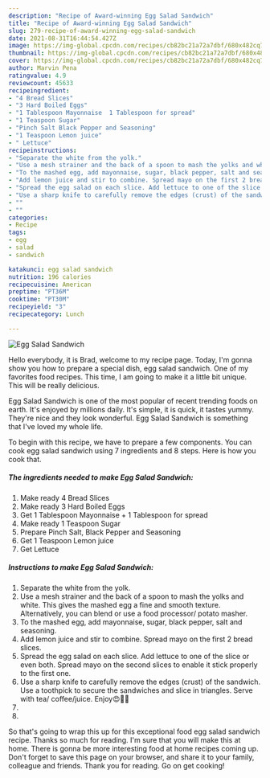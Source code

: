 ```yaml
---
description: "Recipe of Award-winning Egg Salad Sandwich"
title: "Recipe of Award-winning Egg Salad Sandwich"
slug: 279-recipe-of-award-winning-egg-salad-sandwich
date: 2021-08-31T16:44:54.427Z
image: https://img-global.cpcdn.com/recipes/cb82bc21a72a7dbf/680x482cq70/egg-salad-sandwich-recipe-main-photo.jpg
thumbnail: https://img-global.cpcdn.com/recipes/cb82bc21a72a7dbf/680x482cq70/egg-salad-sandwich-recipe-main-photo.jpg
cover: https://img-global.cpcdn.com/recipes/cb82bc21a72a7dbf/680x482cq70/egg-salad-sandwich-recipe-main-photo.jpg
author: Marvin Pena
ratingvalue: 4.9
reviewcount: 45633
recipeingredient:
- "4 Bread Slices"
- "3 Hard Boiled Eggs"
- "1 Tablespoon Mayonnaise  1 Tablespoon for spread"
- "1 Teaspoon Sugar"
- "Pinch Salt Black Pepper and Seasoning"
- "1 Teaspoon Lemon juice"
- " Lettuce"
recipeinstructions:
- "Separate the white from the yolk."
- "Use a mesh strainer and the back of a spoon to mash the yolks and white. This gives the mashed egg a fine and smooth texture. Alternatively, you can blend or use a food processor/ potato masher."
- "To the mashed egg, add mayonnaise, sugar, black pepper, salt and seasoning."
- "Add lemon juice and stir to combine. Spread mayo on the first 2 bread slices."
- "Spread the egg salad on each slice. Add lettuce to one of the slice or even both. Spread mayo on the second slices to enable it stick properly to the first one."
- "Use a sharp knife to carefully remove the edges (crust) of the sandwich. Use a toothpick to secure the sandwiches and slice in triangles. Serve with tea/ coffee/juice. Enjoy😍💃🍹"
- ""
- ""
categories:
- Recipe
tags:
- egg
- salad
- sandwich

katakunci: egg salad sandwich 
nutrition: 196 calories
recipecuisine: American
preptime: "PT36M"
cooktime: "PT30M"
recipeyield: "3"
recipecategory: Lunch

---
```



![Egg Salad Sandwich](https://img-global.cpcdn.com/recipes/cb82bc21a72a7dbf/680x482cq70/egg-salad-sandwich-recipe-main-photo.jpg)

Hello everybody, it is Brad, welcome to my recipe page. Today, I'm gonna show you how to prepare a special dish, egg salad sandwich. One of my favorites food recipes. This time, I am going to make it a little bit unique. This will be really delicious.

Egg Salad Sandwich is one of the most popular of recent trending foods on earth. It's enjoyed by millions daily. It's simple, it is quick, it tastes yummy. They're nice and they look wonderful. Egg Salad Sandwich is something that I've loved my whole life.




To begin with this recipe, we have to prepare a few components. You can cook egg salad sandwich using 7 ingredients and 8 steps. Here is how you cook that.

<!--inarticleads1-->

##### The ingredients needed to make Egg Salad Sandwich:

1. Make ready 4 Bread Slices
1. Make ready 3 Hard Boiled Eggs
1. Get 1 Tablespoon Mayonnaise + 1 Tablespoon for spread
1. Make ready 1 Teaspoon Sugar
1. Prepare Pinch Salt, Black Pepper and Seasoning
1. Get 1 Teaspoon Lemon juice
1. Get  Lettuce




<!--inarticleads2-->

##### Instructions to make Egg Salad Sandwich:

1. Separate the white from the yolk.
1. Use a mesh strainer and the back of a spoon to mash the yolks and white. This gives the mashed egg a fine and smooth texture. Alternatively, you can blend or use a food processor/ potato masher.
1. To the mashed egg, add mayonnaise, sugar, black pepper, salt and seasoning.
1. Add lemon juice and stir to combine. Spread mayo on the first 2 bread slices.
1. Spread the egg salad on each slice. Add lettuce to one of the slice or even both. Spread mayo on the second slices to enable it stick properly to the first one.
1. Use a sharp knife to carefully remove the edges (crust) of the sandwich. Use a toothpick to secure the sandwiches and slice in triangles. Serve with tea/ coffee/juice. Enjoy😍💃🍹
1. 
1. 




So that's going to wrap this up for this exceptional food egg salad sandwich recipe. Thanks so much for reading. I'm sure that you will make this at home. There is gonna be more interesting food at home recipes coming up. Don't forget to save this page on your browser, and share it to your family, colleague and friends. Thank you for reading. Go on get cooking!
